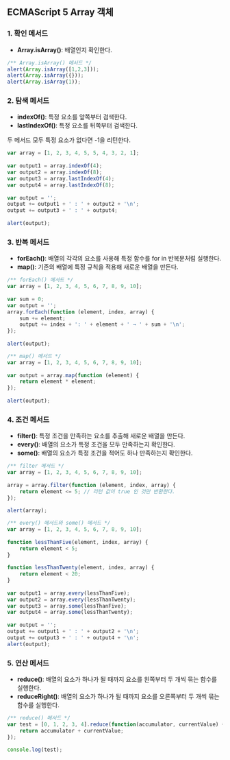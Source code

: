 ## ECMAScript 5 Array 객체

### 1. 확인 메서드

- **Array.isArray()**: 배열인지 확인한다.

```javascript 1.8
/** Array.isArray() 메서드 */
alert(Array.isArray([1,2,3]));
alert(Array.isArray({}));
alert(Array.isArray(1));
```
### 2. 탐색 메서드

- **indexOf()**: 특정 요소를 앞쪽부터 검색한다.
- **lastIndexOf()**: 특정 요소를 뒤쪽부터 검색한다.

두 메서드 모두 특정 요소가 없다면 -1을 리턴한다.

```javascript 1.8
var array = [1, 2, 3, 4, 5, 5, 4, 3, 2, 1];
    
var output1 = array.indexOf(4);
var output2 = array.indexOf(8);
var output3 = array.lastIndexOf(4);
var output4 = array.lastIndexOf(8);
    
var output = '';
output += output1 + ' : ' + output2 + '\n';
output += output3 + ' : ' + output4;
    
alert(output);
```
### 3. 반복 메서드

- **forEach()**: 배열의 각각의 요소를 사용해 특정 함수를 for in 반복문처럼 실행한다.
- **map()**: 기존의 배열에 특정 규칙을 적용해 새로운 배열을 만든다.

```javascript 1.8
/** forEach() 메서드 */
var array = [1, 2, 3, 4, 5, 6, 7, 8, 9, 10];
    
var sum = 0;
var output = '';
array.forEach(function (element, index, array) {
    sum += element;
    output += index + ': ' + element + ' → ' + sum + '\n';
});
    
alert(output);
```
```javascript 1.8
/** map() 메서드 */
var array = [1, 2, 3, 4, 5, 6, 7, 8, 9, 10];
    
var output = array.map(function (element) {
    return element * element;
});
    
alert(output);
```

### 4. 조건 메서드

- **filter()**: 특정 조건을 만족하는 요소를 추출해 새로운 배열을 만든다.
- **every()**: 배열의 요소가 특정 조건을 모두 만족하는지 확인한다.
- **some()**: 배열의 요소가 특정 조건을 적어도 하나 만족하는지 확인한다.

```javascript 1.8
/** filter 메서드 */
var array = [1, 2, 3, 4, 5, 6, 7, 8, 9, 10];
    
array = array.filter(function (element, index, array) {
    return element <= 5; // 리턴 값이 true 인 것만 반환한다.
});
    
alert(array);
```
```javascript 1.8
/** every() 메서드와 some() 메서드 */
var array = [1, 2, 3, 4, 5, 6, 7, 8, 9, 10];
    
function lessThanFive(element, index, array) {
    return element < 5;
}
    
function lessThanTwenty(element, index, array) {
    return element < 20;
}
    
var output1 = array.every(lessThanFive);
var output2 = array.every(lessThanTwenty);
var output3 = array.some(lessThanFive);
var output4 = array.some(lessThanTwenty);
    
var output = '';
output += output1 + ' : ' + output2 + '\n';
output += output3 + ' : ' + output4 + '\n';
alert(output);
```
### 5. 연산 메서드

- **reduce()**: 배열의 요소가 하나가 될 때까지 요소를 왼쪽부터 두 개씩 묶는 함수를 실행한다.
- **reduceRight()**: 배열의 요소가 하나가 될 때까지 요소를 오른쪽부터 두 개씩 묶는 함수를 실행한다.

```javascript 1.8
/** reduce() 메서드 */
var test = [0, 1, 2, 3, 4].reduce(function(accumulator, currentValue) {
    return accumulator + currentValue;
});
    
console.log(test);
```